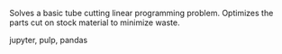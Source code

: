 Solves a basic tube cutting linear programming problem. Optimizes the parts
cut on stock material to minimize waste.

jupyter, pulp, pandas
